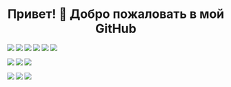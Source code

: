 <h1 align="center">Привет! 👋 Добро пожаловать в мой GitHub</h1>

<p>
  <img src="https://img.shields.io/badge/Python-3670A0?style=for-the-badge&logo=python&logoColor=white"/>
  <img src="https://img.shields.io/badge/Linux-FCC624?style=for-the-badge&logo=linux&logoColor=black"/>
  <img src="https://img.shields.io/badge/Foremost-004d7a?style=for-the-badge&logoColor=white"/>
  <img src="https://img.shields.io/badge/Git-F05032?style=for-the-badge&logo=git&logoColor=white"/>
  <img src="https://img.shields.io/badge/Wireshark-1679A7?style=for-the-badge&logo=wireshark&logoColor=white"/>
  <img src="https://img.shields.io/badge/Metasploit-3333cc?style=for-the-badge&logoColor=white"/>
</p>

<p>

</p>

<p>
  <img src="https://img.shields.io/badge/Hashcat-000000?style=for-the-badge&logoColor=white"/>
  <img src="https://img.shields.io/badge/John_the_Ripper-darkred?style=for-the-badge&logoColor=white"/>
  <img src="https://img.shields.io/badge/Nmap-214478?style=for-the-badge&logoColor=white"/>
</p>

<p>
  <img src="https://img.shields.io/badge/Burp_Suite-F36F21?style=for-the-badge&logoColor=white"/>
  <img src="https://img.shields.io/badge/Binwalk-003366?style=for-the-badge&logoColor=white"/>
  <img src="https://img.shields.io/badge/Strings-444444?style=for-the-badge&logoColor=white"/>
</p>


